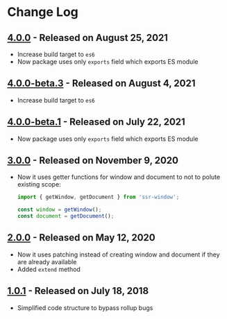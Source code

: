 # Change Log

## [4.0.0](https://github.com/nolimits4web/ssr-window/compare/v3.0.0...v4.0.0) - Released on August 25, 2021

- Increase build target to `es6`
- Now package uses only `exports` field which exports ES module

## [4.0.0-beta.3](https://github.com/nolimits4web/ssr-window/compare/v4.0.0-beta.1...v4.0.0-beta.3) - Released on August 4, 2021

- Increase build target to `es6`

## [4.0.0-beta.1](https://github.com/nolimits4web/ssr-window/compare/v3.0.0...v4.0.0-beta.1) - Released on July 22, 2021

- Now package uses only `exports` field which exports ES module

## [3.0.0](https://github.com/nolimits4web/ssr-window/compare/v1.0.1...v2.0.0) - Released on November 9, 2020

- Now it uses getter functions for window and document to not to polute existing scope:

  ```js
  import { getWindow, getDocument } from 'ssr-window';

  const window = getWindow();
  const document = getDocument();
  ```

## [2.0.0](https://github.com/nolimits4web/ssr-window/compare/v1.0.1...v2.0.0) - Released on May 12, 2020

- Now it uses patching instead of creating window and document if they are already available
- Added `extend` method

## [1.0.1](https://github.com/nolimits4web/ssr-window/compare/v1.0.0...v1.0.1) - Released on July 18, 2018

- Simplified code structure to bypass rollup bugs
